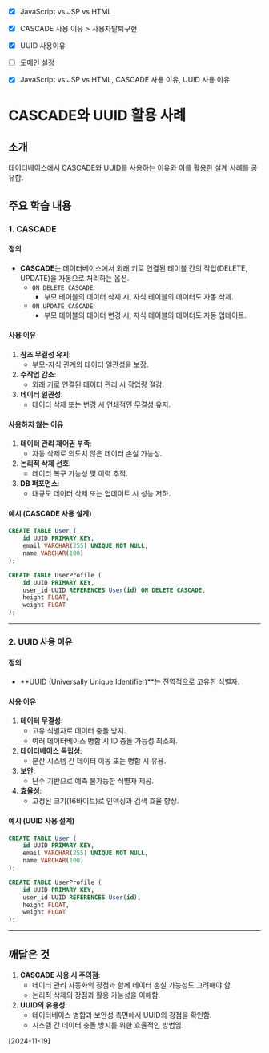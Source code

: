 
- [x] JavaScript vs JSP vs HTML
- [x] CASCADE 사용 이유 > 사용자탈퇴구현
- [x] UUID 사용이유
- [ ] 도메인 설정

- [x] JavaScript vs JSP vs HTML, CASCADE 사용 이유, UUID 사용 이유

# CASCADE와 UUID 활용 사례

## 소개
데이터베이스에서 CASCADE와 UUID를 사용하는 이유와 이를 활용한 설계 사례를 공유함.

## 주요 학습 내용


### 1. CASCADE

#### 정의
- **CASCADE**는 데이터베이스에서 외래 키로 연결된 테이블 간의 작업(DELETE, UPDATE)을 자동으로 처리하는 옵션.
  - `ON DELETE CASCADE`:
    - 부모 테이블의 데이터 삭제 시, 자식 테이블의 데이터도 자동 삭제.
  - `ON UPDATE CASCADE`:
    - 부모 테이블의 데이터 변경 시, 자식 테이블의 데이터도 자동 업데이트.

#### 사용 이유
1. **참조 무결성 유지**:
   - 부모-자식 관계의 데이터 일관성을 보장.
2. **수작업 감소**:
   - 외래 키로 연결된 데이터 관리 시 작업량 절감.
3. **데이터 일관성**:
   - 데이터 삭제 또는 변경 시 연쇄적인 무결성 유지.

#### 사용하지 않는 이유
1. **데이터 관리 제어권 부족**:
   - 자동 삭제로 의도치 않은 데이터 손실 가능성.
2. **논리적 삭제 선호**:
   - 데이터 복구 가능성 및 이력 추적.
3. **DB 퍼포먼스**:
   - 대규모 데이터 삭제 또는 업데이트 시 성능 저하.

#### 예시 (CASCADE 사용 설계)
```sql
CREATE TABLE User (
    id UUID PRIMARY KEY,
    email VARCHAR(255) UNIQUE NOT NULL,
    name VARCHAR(100)
);

CREATE TABLE UserProfile (
    id UUID PRIMARY KEY,
    user_id UUID REFERENCES User(id) ON DELETE CASCADE,
    height FLOAT,
    weight FLOAT
);
```

---

### 2. UUID 사용 이유

#### 정의
- **UUID (Universally Unique Identifier)**는 전역적으로 고유한 식별자.

#### 사용 이유
1. **데이터 무결성**:
   - 고유 식별자로 데이터 충돌 방지.
   - 여러 데이터베이스 병합 시 ID 충돌 가능성 최소화.
2. **데이터베이스 독립성**:
   - 분산 시스템 간 데이터 이동 또는 병합 시 유용.
3. **보안**:
   - 난수 기반으로 예측 불가능한 식별자 제공.
4. **효율성**:
   - 고정된 크기(16바이트)로 인덱싱과 검색 효율 향상.

#### 예시 (UUID 사용 설계)
```sql
CREATE TABLE User (
    id UUID PRIMARY KEY,
    email VARCHAR(255) UNIQUE NOT NULL,
    name VARCHAR(100)
);

CREATE TABLE UserProfile (
    id UUID PRIMARY KEY,
    user_id UUID REFERENCES User(id),
    height FLOAT,
    weight FLOAT
);
```

---

## 깨달은 것

1. **CASCADE 사용 시 주의점**:
   - 데이터 관리 자동화의 장점과 함께 데이터 손실 가능성도 고려해야 함.
   - 논리적 삭제의 장점과 활용 가능성을 이해함.
2. **UUID의 유용성**:
   - 데이터베이스 병합과 보안성 측면에서 UUID의 강점을 확인함.
   - 시스템 간 데이터 충돌 방지를 위한 효율적인 방법임.

[2024-11-19]
